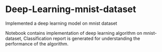 # Deep-Learning-mnist-dataset
Implemented a deep learning model on mnist dataset

Notebook contains implementation of deep learning algorithm on mnist-dataset, Classification report is generated for understanding the performance of the algorithm.